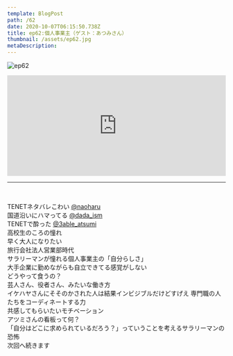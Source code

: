 ```yaml
---  
template: BlogPost  
path: /62
date: 2020-10-07T06:15:50.738Z  
title: ep62:個人事業主（ゲスト：あつみさん）
thumbnail: /assets/ep62.jpg
metaDescription:  
---  
```

![ep62](/assets/ep62.jpg)  


<iframe src="https://open.spotify.com/embed/episode/7e9572sGrU1DlhoFOFQ28W" width="100%" height="232" frameBorder="0" allowfullscreen="" allow="autoplay; clipboard-write; encrypted-media; fullscreen; picture-in-picture"></iframe>


***
  
</br>

TENETネタバレこわい [@naoharu](https://twitter.com/naoharu)  
国道沿いにハマってる [@dada_ism](https://twitter.com/dada_ism)  
TENETで酔った [@3able_atsumi](https://twitter.com/3able_atsumi)    
高校生のころの憧れ  
早く大人になりたい  
旅行会社法人営業部時代  
サラリーマンが憧れる個人事業主の「自分らしさ」  
大手企業に勤めながらも自立できてる感覚がしない  
どうやって食うの？  
芸人さん、役者さん、みたいな働き方  
イケハヤさんにそそのかされた人は結果インビジブルだけどすげえ
専門職の人たちをコーディネートする力  
共感してもらいたいモチベーション  
アツミさんの看板って何？  
「自分はどこに求められているだろう？」っていうことを考えるサラリーマンの恐怖  
次回へ続きます  
